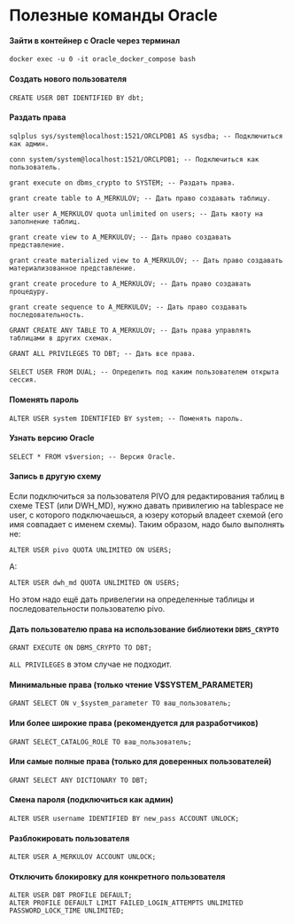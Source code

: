 # Полезные команды Oracle

#### Зайти в контейнер с Oracle через терминал
```
docker exec -u 0 -it oracle_docker_compose bash
```

#### Создать нового пользователя
```
CREATE USER DBT IDENTIFIED BY dbt;
```

#### Раздать права
```
sqlplus sys/system@localhost:1521/ORCLPDB1 AS sysdba; -- Подключиться как админ.

conn system/system@localhost:1521/ORCLPDB1; -- Подключиться как пользователь.

grant execute on dbms_crypto to SYSTEM; -- Раздать права.

grant create table to A_MERKULOV; -- Дать право создавать таблицу.

alter user A_MERKULOV quota unlimited on users; -- Дать квоту на заполнение таблиц.

grant create view to A_MERKULOV; -- Дать право создавать представление.

grant create materialized view to A_MERKULOV; -- Дать право создавать материализованное представление.

grant create procedure to A_MERKULOV; -- Дать право создавать процедуру.

grant create sequence to A_MERKULOV; -- Дать право создавать последовательность.

GRANT CREATE ANY TABLE TO A_MERKULOV; -- Дать права управлять таблицами в других схемах.

GRANT ALL PRIVILEGES TO DBT; -- Дать все права.
```

####
```
SELECT USER FROM DUAL; -- Определить под каким пользователем открыта сессия.
```

#### Поменять пароль
```
ALTER USER system IDENTIFIED BY system; -- Поменять пароль.
```

#### Узнать версию Oracle
```
SELECT * FROM v$version; -- Версия Oracle.
```

#### Запись в другую схему
Если подключиться за пользователя PIVO для редактирования таблиц в схеме TEST (или DWH_MD), нужно давать привилегию на tablespace не user, с которого подключаешься, а  юзеру который владеет схемой (его имя совпадает с именем схемы).
Таким образом, надо было выполнять не:
```
ALTER USER pivo QUOTA UNLIMITED ON USERS;
```
А:
```
ALTER USER dwh_md QUOTA UNLIMITED ON USERS;
```
Но этом надо ещё дать привелегии на определенные таблицы и последовательности пользователю pivo.

#### Дать пользователю права на использование библиотеки `DBMS_CRYPTO`
```
GRANT EXECUTE ON DBMS_CRYPTO TO DBT;
```
`ALL PRIVILEGES` в этом случае не подходит.


#### Минимальные права (только чтение V$SYSTEM_PARAMETER)
```
GRANT SELECT ON v_$system_parameter TO ваш_пользователь;
```

#### Или более широкие права (рекомендуется для разработчиков)
```
GRANT SELECT_CATALOG_ROLE TO ваш_пользователь;
```

#### Или самые полные права (только для доверенных пользователей)
```
GRANT SELECT ANY DICTIONARY TO DBT;
```

#### Смена пароля (подключиться как админ)
```
ALTER USER username IDENTIFIED BY new_pass ACCOUNT UNLOCK;
```

#### Разблокировать пользователя
```
ALTER USER A_MERKULOV ACCOUNT UNLOCK;
```

#### Отключить блокировку для конкретного пользователя
```
ALTER USER DBT PROFILE DEFAULT;
ALTER PROFILE DEFAULT LIMIT FAILED_LOGIN_ATTEMPTS UNLIMITED PASSWORD_LOCK_TIME UNLIMITED;
```